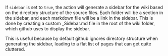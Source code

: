 If `sidebar` is set to `true`, the action will generate a sidebar for the wiki based on the directory structure of the source files. Each folder will be a section in the sidebar, and each markdown file will be a link in the sidebar. This is done by creating a custom _Sidebar.md file in the root of the wiki folder, which github uses to display the sidebar.

This is useful because by default github ignores directory structure when generating the sidebar, leading to a flat list of pages that can get quite cluttered.
